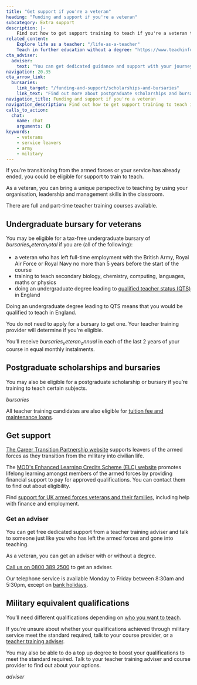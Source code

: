 ```yaml
---
title: "Get support if you're a veteran"
heading: "Funding and support if you're a veteran"
subcategory: Extra support
description: |-
    Find out how to get support training to teach if you're a veteran transitioning from or you've already left the armed forces.
related_content:
    Explore life as a teacher: "/life-as-a-teacher"
    Teach in further education without a degree: "https://www.teachinfurthereducation.education.gov.uk/"
cta_adviser:
  adviser:
    text: "You can get dedicated guidance and support with your journey into teacher training from one of our veteran teacher training advisers. Chat by phone, text or email, as little or as often as you need."
navigation: 20.35
cta_arrow_link:
  bursaries:
    link_target: "/funding-and-support/scholarships-and-bursaries"
    link_text: "Find out more about postgraduate scholarships and bursaries"
navigation_title: Funding and support if you're a veteran
navigation_description: Find out how to get support training to teach if you're a veteran transitioning from or you've already left the armed forces.
calls_to_action:
  chat:
    name: chat
    arguments: {}
keywords:
    - veterans
    - service leavers
    - army
    - military
---
```


If you’re transitioning from the armed forces or your service has already ended, you could be eligible for support to train to teach.

As a veteran, you can bring a unique perspective to teaching by using your organisation, leadership and management skills in the classroom.

There are full and part-time teacher training courses available.

## Undergraduate bursary for veterans

You may be eligible for a tax-free undergraduate bursary of $bursaries_veteran_total$ if you are (all of the following):

* a veteran who has left full-time employment with the British Army, Royal Air Force or Royal Navy no more than 5 years before the start of the course
* training to teach secondary biology, chemistry, computing, languages, maths or physics
* doing an undergraduate degree leading to [qualified teacher status (QTS)](/train-to-be-a-teacher/what-is-qts) in England

Doing an undergraduate degree leading to QTS means that you would be qualified to teach in England.

You do not need to apply for a bursary to get one. Your teacher training provider will determine if you're eligible.

You’ll receive $bursaries_veteran_annual$ in each of the last 2 years of your course in equal monthly instalments.

## Postgraduate scholarships and bursaries

You may also be eligible for a postgraduate scholarship or bursary if you’re training to teach certain subjects.

$bursaries$

All teacher training candidates are also eligible for [tuition fee and maintenance loans](/funding-and-support/tuition-fee-and-maintenance-loans).

## Get support

[The Career Transition Partnership website](https://www.modctp.co.uk/) supports leavers of the armed forces as they transition from the military into civilian life.

The [MOD's Enhanced Learning Credits Scheme (ELC) website](https://www.enhancedlearningcredits.com/) promotes lifelong learning amongst members of the armed forces by providing financial support to pay for approved qualifications. You can contact them to find out about eligibility.

Find [support for UK armed forces veterans and their families](https://www.gov.uk/government/collections/find-support-for-veterans-and-their-families), including help with finance and employment.

### Get an adviser

You can get free dedicated support from a teacher training adviser and talk to someone just like you who has left the armed forces and gone into teaching.

As a veteran, you can get an adviser with or without a degree.

[Call us on 0800 389 2500](tel:08003892500) to get an adviser.

Our telephone service is available Monday to Friday between 8:30am and 5:30pm, except on [bank holidays](https://www.gov.uk/bank-holidays).

## Military equivalent qualifications

You’ll need different qualifications depending on [who you want to teach](/life-as-a-teacher/age-groups-and-specialisms/age-groups-you-could-teach).

If you’re unsure about whether your qualifications achieved through military service meet the standard required, talk to your course provider, or a [teacher training adviser](/teacher-training-advisers).

You may also be able to do a top up degree to boost your qualifications to meet the standard required. Talk to your teacher training adviser and course provider to find out about your options.

$adviser$
